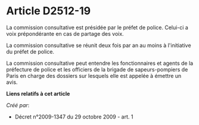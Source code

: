 # Article D2512-19

La commission consultative est présidée par le préfet de police. Celui-ci a voix prépondérante en cas de partage des voix.

La commission consultative se réunit deux fois par an au moins à l'initiative du préfet de police.

La commission consultative peut entendre les fonctionnaires et agents de la préfecture de police et les officiers de la
brigade de sapeurs-pompiers de Paris en charge des dossiers sur lesquels elle est appelée à émettre un avis.

**Liens relatifs à cet article**

_Créé par_:

  - Décret n°2009-1347 du 29 octobre 2009 - art. 1

